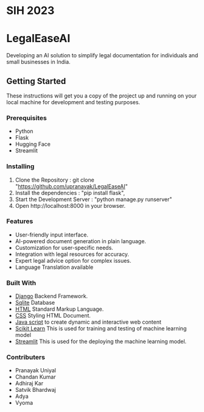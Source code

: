 # SIH 2023
# LegalEaseAI
Developing an AI solution to simplify legal documentation for individuals and small businesses in India.

## Getting Started
These instructions will get you a copy of the project up and running on your local machine for development and testing purposes.

### Prerequisites
* Python
* Flask
* Hugging Face
* Streamlit

### Installing
1.  Clone the Repository : git clone "https://github.com/upranayak/LegalEaseAI"
2.  Install the dependencies : "pip install flask", 
3.  Start the Development Server : "python manage.py runserver"
4.  Open http://localhost:8000 in your browser.

### Features
* User-friendly input interface.
* AI-powered document generation in plain language.
* Customization for user-specific needs.
* Integration with legal resources for accuracy.
* Expert legal advice option for complex issues.
* Language Translation available



### Built With

* [Django](https://www.djangoproject.com/) Backend Framework.
* [Sqlite](https://sqlite.org/index.html) Database
* [HTML](https://www.w3schools.com/html/) Standard Markup Language.
* [CSS](https://www.w3schools.com/css/) Styling HTML Document.
* [Java script](https://www.w3schools.com/js/) to create dynamic and interactive web content
* [Scikit Learn](https://scikit-learn.org/stable/) This is used for training and testing of machine learning model
* [Streamlit](https://streamlit.io/) This is used for the deploying the machine learning model.

### Contributers
* Pranayak Uniyal
* Chandan Kumar
* Adhiraj Kar
* Satvik Bhardwaj
* Adya
* Vyoma
